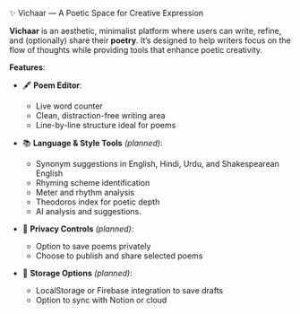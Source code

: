 ✨ Vichaar — A Poetic Space for Creative Expression

**Vichaar** is an aesthetic, minimalist platform where users can write, refine, and (optionally) share their **poetry**. 
It’s designed to help writers focus on the flow of thoughts while providing tools that enhance poetic creativity.

**Features**:

- 🖋️ **Poem Editor**:
  - Live word counter
  - Clean, distraction-free writing area
  - Line-by-line structure ideal for poems

- 📚 **Language & Style Tools** *(planned)*:
  - Synonym suggestions in English, Hindi, Urdu, and Shakespearean English
  - Rhyming scheme identification
  - Meter and rhythm analysis
  - Theodoros index for poetic depth
  - AI analysis and suggestions.

- 🔐 **Privacy Controls** *(planned)*:
  - Option to save poems privately
  - Choose to publish and share selected poems

- 💾 **Storage Options** *(planned)*:
  - LocalStorage or Firebase integration to save drafts
  - Option to sync with Notion or cloud

